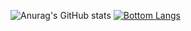![Anurag's GitHub stats](https://github-readme-stats.vercel.app/api?username=arisu001&show_icons=true&theme=radical)
[![Bottom Langs](https://github-readme-stats.vercel.app/api/top-langs/?username=arisu001&layout=compact)](https://github.com/arisu001/github-readme-stats)
